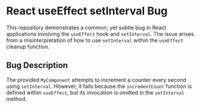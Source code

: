 # React useEffect setInterval Bug

This repository demonstrates a common, yet subtle bug in React applications involving the `useEffect` hook and `setInterval`. The issue arises from a misinterpretation of how to use `setInterval` within the `useEffect` cleanup function.

## Bug Description

The provided `MyComponent` attempts to increment a counter every second using `setInterval`. However, it fails because the `incrementCount` function is defined within `useEffect`, but its invocation is omitted in the `setInterval` method.